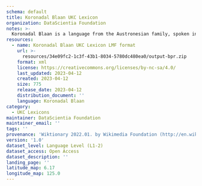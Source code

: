 ```yaml
---
schema: default
title: Koronadal Blaan UKC Lexicon
organization: DataScientia Foundation
notes: >-
  Koronadal Blaan is a language from the Austronesian family, spoken in Oceania. The UKC Lexicon of Koronadal Blaan is represented as a lexico-semantic network. It consists of words, word senses, synsets, as well as sense-level and synset-level relationships.
resources:
  - name: Koronadal Blaan UKC Lexicon LMF format
    url: >-
      resources/34e09fc2-1c3f-43b1-8034-5780dc480ea0/output-bpr.zip
    format: xml
    license: https://creativecommons.org/licenses/by-nc-sa/4.0/
    last_updated: 2023-04-12
    created: 2023-04-12
    size: 775
    release_date: 2023-04-12
    distribution_document: ''
    language: Koronadal Blaan
category:
  - UKC Lexicons
maintainer: DataScientia Foundation
maintainer_email: ''
tags: ''
provenance: 'Wiktionary 2022.01. by Wikimedia Foundation (http://en.wiktionary.org); Princeton WordNet 2.1 by Princeton University (https://wordnet.princeton.edu)'
version: '1.0'
dataset_level: Language Level (L1-2)
dataset_access: Open Access
dataset_description: ''
landing_page: ''
latitude_map: 6.17
longitude_map: 125.0
---
```

